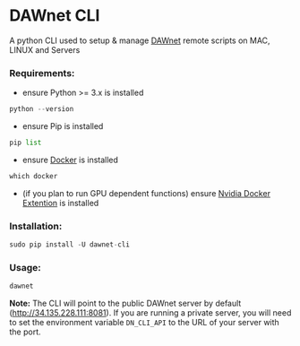 # DAWnet CLI
A python CLI used to setup &amp; manage [DAWnet](https://dawnet.tools/) remote scripts on MAC, LINUX and Servers

### Requirements:

- ensure Python >= 3.x is installed
```python
python --version
```

- ensure Pip is installed
```python
pip list
```

- ensure [Docker](https://www.docker.com/) is installed
```python
which docker
```

- (if you plan to run GPU dependent functions) ensure [Nvidia Docker Extention](https://docs.nvidia.com/datacenter/cloud-native/container-toolkit/latest/install-guide.html) is installed

### Installation:
 
```python
sudo pip install -U dawnet-cli
```

### Usage:

```python
dawnet
```

**Note:** The CLI will point to the public DAWnet server by default (http://34.135.228.111:8081).  If you are running a private server, you will need to set the environment variable `DN_CLI_API` to the URL of your server with the port.


